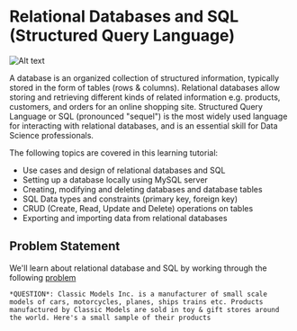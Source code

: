 # Relational Databases and SQL (Structured Query Language)
![Alt text](image.png)

A database is an organized collection of structured information, typically stored in the form of tables (rows & columns). Relational databases allow storing and retrieving different kinds of related information e.g. products, customers, and orders for an online shopping site. Structured Query Language or SQL (pronounced "sequel") is the most widely used language for interacting with relational databases, and is an essential skill for Data Science professionals.

The following topics are covered in this learning tutorial:

* Use cases and design of relational databases and SQL
* Setting up a database locally using MySQL server
* Creating, modifying and deleting databases and database tables
* SQL Data types and constraints (primary key, foreign key)
* CRUD (Create, Read, Update and Delete) operations on tables
* Exporting and importing data from relational databases

## Problem Statement
We'll learn about relational database and SQL by working through the following [problem](https://www.mysqltutorial.org/mysql-sample-database.aspx)

    *QUESTION*: Classic Models Inc. is a manufacturer of small scale models of cars, motorcycles, planes, ships trains etc. Products manufactured by Classic Models are sold in toy & gift stores around the world. Here's a small sample of their products
